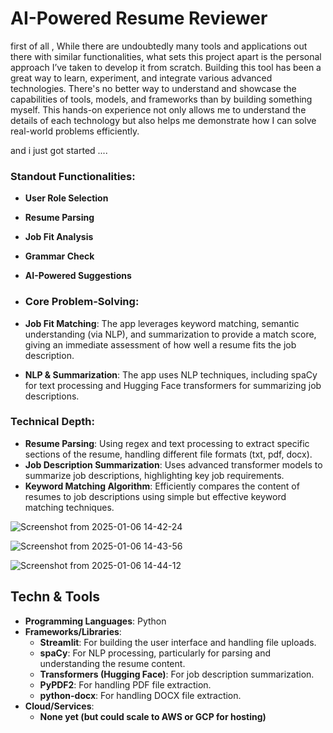 # AI-Powered Resume Reviewer

first of all , While there are undoubtedly many tools and applications out there with similar functionalities, what sets this project apart is the personal approach I’ve taken to develop it from scratch. Building this tool has been a great way to learn, experiment, and integrate various advanced technologies. There's no better way to understand and showcase the capabilities of tools, models, and frameworks than by building something myself. This hands-on experience not only allows me to understand the details of each technology but also helps me demonstrate how I can solve real-world problems efficiently.

and i just got started ....

### Standout Functionalities:
- **User Role Selection**
- **Resume Parsing**
- **Job Fit Analysis**
- **Grammar Check**
- **AI-Powered Suggestions**

- ### Core Problem-Solving:
- **Job Fit Matching**: The app leverages keyword matching, semantic understanding (via NLP), and summarization to provide a match score, giving an immediate assessment of how well a resume fits the job description.
- **NLP & Summarization**: The app uses NLP techniques, including spaCy for text processing and Hugging Face transformers for summarizing job descriptions.

### Technical Depth:
- **Resume Parsing**: Using regex and text processing to extract specific sections of the resume, handling different file formats (txt, pdf, docx).
- **Job Description Summarization**: Uses advanced transformer models to summarize job descriptions, highlighting key job requirements.
- **Keyword Matching Algorithm**: Efficiently compares the content of resumes to job descriptions using simple but effective keyword matching techniques.

![Screenshot from 2025-01-06 14-42-24](https://github.com/user-attachments/assets/b13f5ff3-9f74-4e78-9b07-e6af66cb194f)

![Screenshot from 2025-01-06 14-43-56](https://github.com/user-attachments/assets/24d82ee9-21c8-4780-afd1-7ad0661745da)

![Screenshot from 2025-01-06 14-44-12](https://github.com/user-attachments/assets/c12827a6-3f95-42bc-9c23-678ac269c0b9)

## Techn & Tools
- **Programming Languages**: Python
- **Frameworks/Libraries**:
  - **Streamlit**: For building the user interface and handling file uploads.
  - **spaCy**: For NLP processing, particularly for parsing and understanding the resume content.
  - **Transformers (Hugging Face)**: For job description summarization.
  - **PyPDF2**: For handling PDF file extraction.
  - **python-docx**: For handling DOCX file extraction.
- **Cloud/Services**:
  - **None yet (but could scale to AWS or GCP for hosting)**



